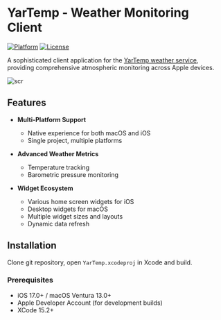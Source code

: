 # YarTemp - Weather Monitoring Client

[![Platform](https://img.shields.io/badge/Platform-macOS_iOS-blue.svg)](https://developer.apple.com)
[![License](https://img.shields.io/badge/License-MIT-green.svg)](LICENSE)

A sophisticated client application for the [YarTemp weather service](https://yartemp.com), providing comprehensive atmospheric monitoring across Apple devices.

![scr](https://github.com/user-attachments/assets/f50b0aab-f94c-48cf-870f-755e7bca0bbc)

## Features

- **Multi-Platform Support**
  - Native experience for both macOS and iOS
  - Single project, multiple platforms

- **Advanced Weather Metrics**
  - Temperature tracking
  - Barometric pressure monitoring

- **Widget Ecosystem**
  - Various home screen widgets for iOS
  - Desktop widgets for macOS
  - Multiple widget sizes and layouts
  - Dynamic data refresh

## Installation

Clone git repository, open `YarTemp.xcodeproj` in Xcode and build.

### Prerequisites
- iOS 17.0+ / macOS Ventura 13.0+
- Apple Developer Account (for development builds)
- XCode 15.2+
